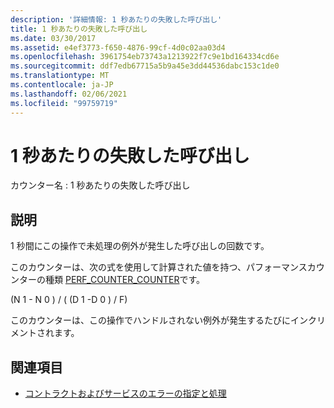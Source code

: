 ```yaml
---
description: '詳細情報: 1 秒あたりの失敗した呼び出し'
title: 1 秒あたりの失敗した呼び出し
ms.date: 03/30/2017
ms.assetid: e4ef3773-f650-4876-99cf-4d0c02aa03d4
ms.openlocfilehash: 3961754eb73743a1213922f7c9e1bd164334cd6e
ms.sourcegitcommit: ddf7edb67715a5b9a45e3dd44536dabc153c1de0
ms.translationtype: MT
ms.contentlocale: ja-JP
ms.lasthandoff: 02/06/2021
ms.locfileid: "99759719"
---
```

# <a name="calls-failed-per-second"></a>1 秒あたりの失敗した呼び出し

カウンター名 : 1 秒あたりの失敗した呼び出し  
  
## <a name="description"></a>説明  

 1 秒間にこの操作で未処理の例外が発生した呼び出しの回数です。  
  
 このカウンターは、次の式を使用して計算された値を持つ、パフォーマンスカウンターの種類 [PERF_COUNTER_COUNTER](/previous-versions/windows/it-pro/windows-server-2003/cc740048(v=ws.10))です。  
  
 (N 1 - N 0 ) / ( (D 1 -D 0 ) / F)  
  
 このカウンターは、この操作でハンドルされない例外が発生するたびにインクリメントされます。  
  
## <a name="see-also"></a>関連項目

- [コントラクトおよびサービスのエラーの指定と処理](../../specifying-and-handling-faults-in-contracts-and-services.md)
